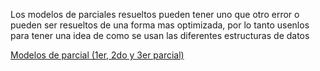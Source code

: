 Los modelos de parciales resueltos pueden tener uno que otro error o pueden ser resueltos de una forma mas optimizada, por lo tanto usenlos para tener una idea de como se
usan las diferentes estructuras de datos

[Modelos de parcial (1er, 2do y 3er parcial)](https://frreutn-my.sharepoint.com/:f:/g/personal/gonzaloescobar0904_ca_frre_utn_edu_ar/ErfN53Y5bCdMlZ77ZvPdAIgBtuwCo3ECA8kLnCRWThB6iQ?e=aRsbLi)
